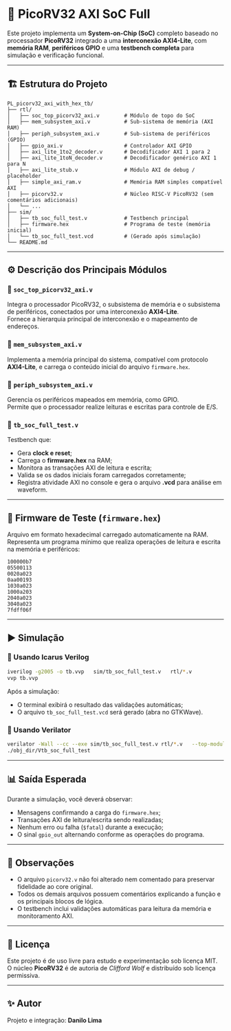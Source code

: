 # 🧩 PicoRV32 AXI SoC Full

Este projeto implementa um **System-on-Chip (SoC)** completo baseado no processador **PicoRV32** integrado a uma **interconexão AXI4-Lite**, com **memória RAM**, **periféricos GPIO** e uma **testbench completa** para simulação e verificação funcional.

---

## 🏗️ Estrutura do Projeto

```
PL_picorv32_axi_with_hex_tb/
├── rtl/
│   ├── soc_top_picorv32_axi.v        # Módulo de topo do SoC
│   ├── mem_subsystem_axi.v           # Sub-sistema de memória (AXI RAM)
│   ├── periph_subsystem_axi.v        # Sub-sistema de periféricos (GPIO)
│   ├── gpio_axi.v                    # Controlador AXI GPIO
│   ├── axi_lite_1to2_decoder.v       # Decodificador AXI 1 para 2
│   ├── axi_lite_1toN_decoder.v       # Decodificador genérico AXI 1 para N
│   ├── axi_lite_stub.v               # Módulo AXI de debug / placeholder
│   ├── simple_axi_ram.v              # Memória RAM simples compatível AXI
│   ├── picorv32.v                    # Núcleo RISC-V PicoRV32 (sem comentários adicionais)
│   └── ...
├── sim/
│   ├── tb_soc_full_test.v            # Testbench principal
│   ├── firmware.hex                  # Programa de teste (memória inicial)
│   └── tb_soc_full_test.vcd          # (Gerado após simulação)
└── README.md
```

---

## ⚙️ Descrição dos Principais Módulos

### 🔹 `soc_top_picorv32_axi.v`
Integra o processador PicoRV32, o subsistema de memória e o subsistema de periféricos, conectados por uma interconexão **AXI4-Lite**.  
Fornece a hierarquia principal de interconexão e o mapeamento de endereços.

### 🔹 `mem_subsystem_axi.v`
Implementa a memória principal do sistema, compatível com protocolo **AXI4-Lite**, e carrega o conteúdo inicial do arquivo `firmware.hex`.

### 🔹 `periph_subsystem_axi.v`
Gerencia os periféricos mapeados em memória, como GPIO.  
Permite que o processador realize leituras e escritas para controle de E/S.

### 🔹 `tb_soc_full_test.v`
Testbench que:
- Gera **clock e reset**;
- Carrega o **firmware.hex** na RAM;
- Monitora as transações AXI de leitura e escrita;
- Valida se os dados iniciais foram carregados corretamente;
- Registra atividade AXI no console e gera o arquivo **.vcd** para análise em waveform.

---

## 🔬 Firmware de Teste (`firmware.hex`)

Arquivo em formato hexadecimal carregado automaticamente na RAM.  
Representa um programa mínimo que realiza operações de leitura e escrita na memória e periféricos:

```
100000b7
05500113
0020a023
0aa00193
1030a023
1000a203
2040a023
3040a023
7fdff06f
```

---

## ▶️ Simulação

### 🧰 Usando Icarus Verilog
```bash
iverilog -g2005 -o tb.vvp   sim/tb_soc_full_test.v   rtl/*.v
vvp tb.vvp
```

Após a simulação:
- O terminal exibirá o resultado das validações automáticas;
- O arquivo `tb_soc_full_test.vcd` será gerado (abra no GTKWave).

### 🧰 Usando Verilator
```bash
verilator -Wall --cc --exe sim/tb_soc_full_test.v rtl/*.v   --top-module tb_soc_full_test --build
./obj_dir/Vtb_soc_full_test
```

---

## 📊 Saída Esperada

Durante a simulação, você deverá observar:
- Mensagens confirmando a carga do `firmware.hex`;
- Transações AXI de leitura/escrita sendo realizadas;
- Nenhum erro ou falha (`$fatal`) durante a execução;
- O sinal `gpio_out` alternando conforme as operações do programa.

---

## 🧠 Observações
- O arquivo `picorv32.v` não foi alterado nem comentado para preservar fidelidade ao core original.
- Todos os demais arquivos possuem comentários explicando a função e os principais blocos de lógica.
- O testbench inclui validações automáticas para leitura da memória e monitoramento AXI.

---

## 🧾 Licença
Este projeto é de uso livre para estudo e experimentação sob licença MIT.  
O núcleo **PicoRV32** é de autoria de *Clifford Wolf* e distribuído sob licença permissiva.

---

## ✨ Autor
Projeto e integração: **Danilo Lima**
